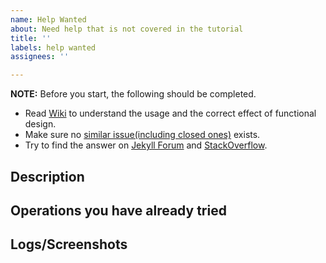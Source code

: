 ```yaml
---
name: Help Wanted
about: Need help that is not covered in the tutorial
title: ''
labels: help wanted
assignees: ''

---
```


**NOTE:** Before you start, the following should be completed.

- Read [Wiki][wiki] to understand the usage and the correct effect of functional design.
- Make sure no [similar issue(including closed ones)][issues] exists.
- Try to find the answer on [Jekyll Forum][forum] and [StackOverflow][stack_overflow].

[wiki]: https://github.com/cotes2020/jekyll-theme-chirpy/wiki
[issues]: https://github.com/cotes2020/jekyll-theme-chirpy/issues?q=is%3Aissue
[forum]: https://talk.jekyllrb.com/
[stack_overflow]: https://stackoverflow.com/questions/tagged/jekyll

## Description

<!-- Please describe your need in detail. -->

## Operations you have already tried

<!-- Describe the effort you went through. -->

## Logs/Screenshots

<!-- If applicable, add logs/screenshots to help explain your problem. -->
